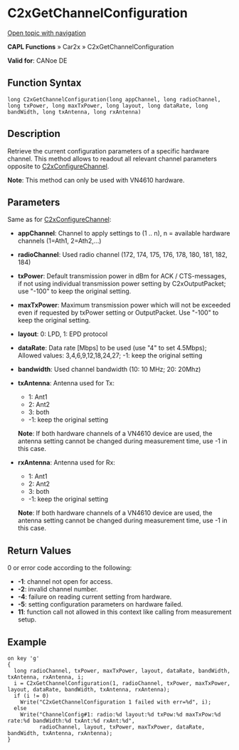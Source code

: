 # C2xGetChannelConfiguration

[Open topic with navigation](../../../../../CANoeDEFamily.htm#Topics/CAPLFunctions/Car2x/Functions/CAPLfunctionC2xGetChannelConfiguration.md)

**CAPL Functions** » Car2x » C2xGetChannelConfiguration

**Valid for**: CANoe DE

## Function Syntax

```plaintext
long C2xGetChannelConfiguration(long appChannel, long radioChannel, long txPower, long maxTxPower, long layout, long dataRate, long bandWidth, long txAntenna, long rxAntenna)
```

## Description

Retrieve the current configuration parameters of a specific hardware channel. This method allows to readout all relevant channel parameters opposite to [C2xConfigureChannel](CAPLfunctionC2xConfigureChannel.md).

**Note**: This method can only be used with VN4610 hardware.

## Parameters

Same as for [C2xConfigureChannel](CAPLfunctionC2xConfigureChannel.md):

- **appChannel**: Channel to apply settings to (1 .. n), n = available hardware channels (1=Ath1, 2=Ath2,…)
- **radioChannel**: Used radio channel (172, 174, 175, 176, 178, 180, 181, 182, 184)
- **txPower**: Default transmission power in dBm for ACK / CTS-messages, if not using individual transmission power setting by C2xOutputPacket; use "-100" to keep the original setting.
- **maxTxPower**: Maximum transmission power which will not be exceeded even if requested by txPower setting or OutputPacket. Use "-100" to keep the original setting.
- **layout**: 0: LPD, 1: EPD protocol
- **dataRate**: Data rate [Mbps] to be used (use "4" to set 4.5Mbps); Allowed values: 3,4,6,9,12,18,24,27; -1: keep the original setting
- **bandwidth**: Used channel bandwidth (10: 10 MHz; 20: 20Mhz)
- **txAntenna**: Antenna used for Tx:
  - 1: Ant1
  - 2: Ant2
  - 3: both
  - -1: keep the original setting
  
  **Note**: If both hardware channels of a VN4610 device are used, the antenna setting cannot be changed during measurement time, use -1 in this case.
  
- **rxAntenna**: Antenna used for Rx:
  - 1: Ant1
  - 2: Ant2
  - 3: both
  - -1: keep the original setting
  
  **Note**: If both hardware channels of a VN4610 device are used, the antenna setting cannot be changed during measurement time, use -1 in this case.

## Return Values

0 or error code according to the following:

- **-1**: channel not open for access.
- **-2**: invalid channel number.
- **-4**: failure on reading current setting from hardware.
- **-5**: setting configuration parameters on hardware failed.
- **11**: function call not allowed in this context like calling from measurement setup.

## Example

```plaintext
on key 'g'
{
  long radioChannel, txPower, maxTxPower, layout, dataRate, bandWidth, txAntenna, rxAntenna, i;
  i = C2xGetChannelConfiguration(1, radioChannel, txPower, maxTxPower, layout, dataRate, bandWidth, txAntenna, rxAntenna);
  if (i != 0)
    Write("C2xGetChannelConfiguration 1 failed with err=%d", i);
  else
    Write("ChannelConfig#1: radio:%d layout:%d txPow:%d maxTxPow:%d rate:%d bandWidth:%d txAnt:%d rxAnt:%d",
          radioChannel, layout, txPower, maxTxPower, dataRate, bandWidth, txAntenna, rxAntenna);
}
```
